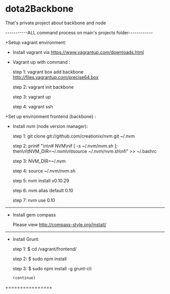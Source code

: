 dota2Backbone
=============

That's private project about backbone and node

-----------ALL command process on main's projects folder------------

+Setup vagrant environment:

- Install vagrant via https://www.vagrantup.com/downloads.html

- Vagrant up with command :

  step 1:
    vagrant box add backbone  http://files.vagrantup.com/precise64.box

  step 2:
    vagrant init backbone

  step 3:
    vagrant up

  step 4:
    vagrant ssh


+Set up environment frontend (backbone) :

  - Install nvm (node version manager):

      step 1:
        git clone git://github.com/creationix/nvm.git ~/.nvm

      step 2:
        printf "\n\n# NVM\nif [ -s ~/.nvm/nvm.sh ]; then\n\tNVM_DIR=~/.nvm\n\tsource ~/.nvm/nvm.sh\nfi" >> ~/.bashrc

      step 3:
        NVM_DIR=~/.nvm

      step 4:
        source ~/.nvm/nvm.sh

      step 5:
        nvm install v0.10.29

      step 6:
        nvm alias default 0.10

      step 7:
        nvm use 0.10

  --------------------------

  - Install gem compass

      Please view http://compass-style.org/install/

  ---------------------------

  - Install Grunt:

      step 1:
        $ cd /vagrant/frontend/

      step 2:
        $ sudo npm install

      step 3:
        $ sudo npm install -g grunt-cli


        (continue)

+==============+
